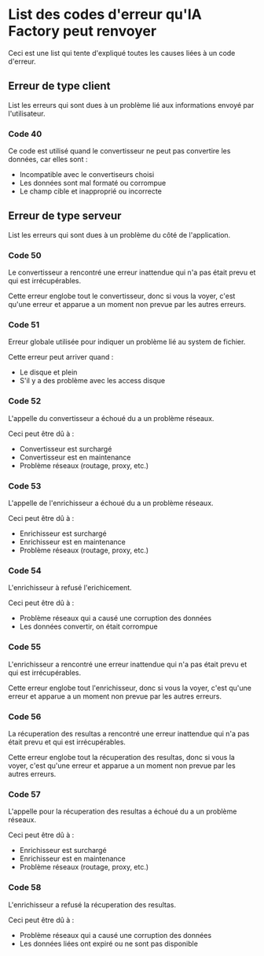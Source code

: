 # List des codes d'erreur qu'IA Factory peut renvoyer

Ceci est une list qui tente d'expliqué toutes les causes liées à un code d'erreur.

## Erreur de type client

List les erreurs qui sont dues à un problème lié aux informations envoyé par l'utilisateur.

### Code 40

Ce code est utilisé quand le convertisseur ne peut pas convertire les données, car elles sont :

- Incompatible avec le convertiseurs choisi
- Les données sont mal formaté ou corrompue
- Le champ cible et inapproprié ou incorrecte

## Erreur de type serveur

List les erreurs qui sont dues à un problème du côté de l'application.

### Code 50

Le convertisseur a rencontré une erreur inattendue qui n'a pas était prevu et qui est irrécupérables.

Cette erreur englobe tout le convertisseur, donc si vous la voyer, c'est qu'une erreur et apparue a un moment non prevue
par les autres erreurs.

### Code 51

Erreur globale utilisée pour indiquer un problème lié au system de fichier.

Cette erreur peut arriver quand :

- Le disque et plein
- S'il y a des problème avec les access disque

### Code 52

L'appelle du convertisseur a échoué du a un problème réseaux.

Ceci peut être dû à :

- Convertisseur est surchargé
- Convertisseur est en maintenance
- Problème réseaux (routage, proxy, etc.)

### Code 53

L'appelle de l'enrichisseur a échoué du a un problème réseaux.

Ceci peut être dû à :

- Enrichisseur est surchargé
- Enrichisseur est en maintenance
- Problème réseaux (routage, proxy, etc.)

### Code 54

L'enrichisseur à refusé l'erichicement.

Ceci peut être dû à :

- Problème réseaux qui a causé une corruption des données
- Les données convertir, on était corrompue

### Code 55

L'enrichisseur a rencontré une erreur inattendue qui n'a pas était prevu et qui est irrécupérables.

Cette erreur englobe tout l'enrichisseur, donc si vous la voyer, c'est qu'une erreur et apparue a un moment non prevue
par les autres erreurs.

### Code 56

La récuperation des resultas a rencontré une erreur inattendue qui n'a pas était prevu et qui est irrécupérables.

Cette erreur englobe tout la récuperation des resultas, donc si vous la voyer, c'est qu'une erreur et apparue a un
moment non prevue par les autres erreurs.

### Code 57

L'appelle pour la récuperation des resultas a échoué du a un problème réseaux.

Ceci peut être dû à :

- Enrichisseur est surchargé
- Enrichisseur est en maintenance
- Problème réseaux (routage, proxy, etc.)

### Code 58

L'enrichisseur a refusé la récuperation des resultas.

Ceci peut être dû à :

- Problème réseaux qui a causé une corruption des données
- Les données liées ont expiré ou ne sont pas disponible
